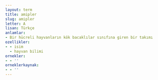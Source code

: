 ```yaml
---
layout: term
title: amipler
slug: amipler
letter: A
lisan: Türkçe
anlamlar:
- Bir hücreli hayvanların kök bacaklılar sınıfına giren bir takımı
ozellikler:
- - isim
  - hayvan bilimi
ornekler:
- - ''
orneklerkaynak:
- - ''
---
```

